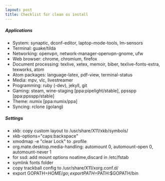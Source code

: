 ```yaml
---
layout: post
title: Checklist for clean os install
---
```


##### Applications
- System: synaptic, dconf-editor, laptop-mode-tools, lm-sensors
- Terminal: guake/tilda
- Networking: openvpn, network-manager-openvpn-gnome, ufw
- Web browser: chrome, chromium, firefox
- Document processing: texlive, xetex, memoir, biber, texlive-fonts-extra, texworks, atom
- Atom packages: language-latex, pdf-view, terminal-status
- Media: mpv, vlc, livestreamer
- Programming: ruby (-dev), jekyll, git
- Gaming: steam, wine-staging [ppa:pipelight/stable], ppsspp [ppa:ppsspp/stable]
- Theme: numix [ppa:numix/ppa]
- Syncing: rclone (golang)

##### Settings
- xkb: copy custom layout to /usr/share/X11/xkb/symbols/
- xkb-options="caps:backspace"
- xmodmap -e "clear Lock" to .profile
- org.mate.desktop.media-handling: automount 0, automount-open 0, automount-never 1
- for ssd: add mount options noatime,discard in /etc/fstab
- symlink fonts folder
- copy trackball config to /usr/share/X11/xorg.conf.d/
- export GOPATH=$HOME/go; export PATH=$PATH:$GOPATH/bin
